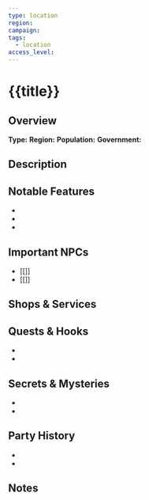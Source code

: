 ```yaml
---
type: location
region: 
campaign: 
tags:
  - location
access_level:
---
```


# {{title}}

## Overview
**Type:** 
**Region:** 
**Population:** 
**Government:** 

## Description


## Notable Features
- 
- 
- 

## Important NPCs
- [[]]
- [[]]

## Shops & Services


## Quests & Hooks
- 
- 

## Secrets & Mysteries
- 
- 

## Party History
- 
- 

## Notes